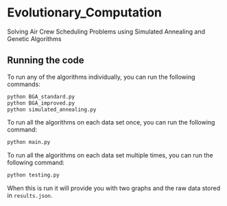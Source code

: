 # Evolutionary_Computation
Solving Air Crew Scheduling Problems using Simulated Annealing and Genetic Algorithms

## Running the code

To run any of the algorithms individually, you can run the following commands:

```bash
python BGA_standard.py
python BGA_improved.py
python simulated_annealing.py
```

To run all the algorithms on each data set once, you can run the following command:

```bash
python main.py
```

To run all the algorithms on each data set multiple times, you can run the following command:

```bash
python testing.py
```

When this is run it will provide you with two graphs and the raw data stored in `results.json`.


